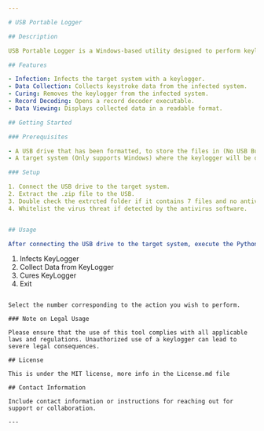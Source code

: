```yaml
---

# USB Portable Logger

## Description

USB Portable Logger is a Windows-based utility designed to perform keylogging tasks, Allowing it to run on any system without prior installation.

## Features

- Infection: Infects the target system with a keylogger.
- Data Collection: Collects keystroke data from the infected system.
- Curing: Removes the keylogger from the infected system.
- Record Decoding: Opens a record decoder executable.
- Data Viewing: Displays collected data in a readable format.

## Getting Started

### Prerequisites

- A USB drive that has been formatted, to store the files in (No USB Burning Needed).
- A target system (Only supports Windows) where the keylogger will be deployed.

### Setup

1. Connect the USB drive to the target system.
2. Extract the .zip file to the USB.
3. Double check the extrcted folder if it contains 7 files and no antivirus disables it.
4. Whitelist the virus threat if detected by the antivirus software.


## Usage

After connecting the USB drive to the target system, execute the Python program. You will be presented with a menu:

```
1) Infects KeyLogger
2) Collect Data from KeyLogger
3) Cures KeyLogger
99) Exit
```

Select the number corresponding to the action you wish to perform.

### Note on Legal Usage

Please ensure that the use of this tool complies with all applicable laws and regulations. Unauthorized use of a keylogger can lead to severe legal consequences.

## License

This is under the MIT license, more info in the License.md file

## Contact Information

Include contact information or instructions for reaching out for support or collaboration.

---
```

